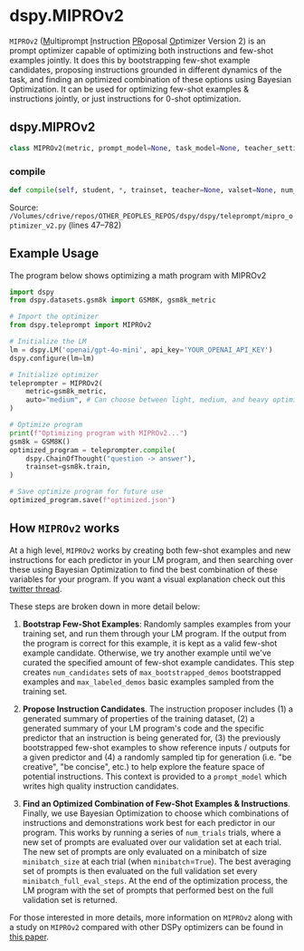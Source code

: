 # dspy.MIPROv2

`MIPROv2` (<u>M</u>ultiprompt <u>I</u>nstruction <u>PR</u>oposal <u>O</u>ptimizer Version 2) is an prompt optimizer capable of optimizing both instructions and few-shot examples jointly. It does this by bootstrapping few-shot example candidates, proposing instructions grounded in different dynamics of the task, and finding an optimized combination of these options using Bayesian Optimization. It can be used for optimizing few-shot examples & instructions jointly, or just instructions for 0-shot optimization.

## dspy.MIPROv2

```python
class MIPROv2(metric, prompt_model=None, task_model=None, teacher_settings=None, max_bootstrapped_demos=4, max_labeled_demos=4, auto='light', num_candidates=None, num_threads=None, max_errors=None, seed=9, init_temperature=1.0, verbose=False, track_stats=True, log_dir=None, metric_threshold=None)
```

### compile

```python
def compile(self, student, *, trainset, teacher=None, valset=None, num_trials=None, max_bootstrapped_demos=None, max_labeled_demos=None, seed=None, minibatch=True, minibatch_size=35, minibatch_full_eval_steps=5, program_aware_proposer=True, data_aware_proposer=True, view_data_batch_size=10, tip_aware_proposer=True, fewshot_aware_proposer=True, requires_permission_to_run=None, provide_traceback=None)
```
Source: `/Volumes/cdrive/repos/OTHER_PEOPLES_REPOS/dspy/dspy/teleprompt/mipro_optimizer_v2.py` (lines 47–782)


## Example Usage

The program below shows optimizing a math program with MIPROv2

```python
import dspy
from dspy.datasets.gsm8k import GSM8K, gsm8k_metric

# Import the optimizer
from dspy.teleprompt import MIPROv2

# Initialize the LM
lm = dspy.LM('openai/gpt-4o-mini', api_key='YOUR_OPENAI_API_KEY')
dspy.configure(lm=lm)

# Initialize optimizer
teleprompter = MIPROv2(
    metric=gsm8k_metric,
    auto="medium", # Can choose between light, medium, and heavy optimization runs
)

# Optimize program
print(f"Optimizing program with MIPROv2...")
gsm8k = GSM8K()
optimized_program = teleprompter.compile(
    dspy.ChainOfThought("question -> answer"),
    trainset=gsm8k.train,
)

# Save optimize program for future use
optimized_program.save(f"optimized.json")
```

## How `MIPROv2` works

At a high level, `MIPROv2` works by creating both few-shot examples and new instructions for each predictor in your LM program, and then searching over these using Bayesian Optimization to find the best combination of these variables for your program.  If you want a visual explanation check out this [twitter thread](https://x.com/michaelryan207/status/1804189184988713065).

These steps are broken down in more detail below:

1) **Bootstrap Few-Shot Examples**: Randomly samples examples from your training set, and run them through your LM program. If the output from the program is correct for this example, it is kept as a valid few-shot example candidate. Otherwise, we try another example until we've curated the specified amount of few-shot example candidates. This step creates `num_candidates` sets of `max_bootstrapped_demos` bootstrapped examples and `max_labeled_demos` basic examples sampled from the training set.

2) **Propose Instruction Candidates**. The instruction proposer includes (1) a generated summary of properties of the training dataset, (2) a generated summary of your LM program's code and the specific predictor that an instruction is being generated for, (3) the previously bootstrapped few-shot examples to show reference inputs / outputs for a given predictor and (4) a randomly sampled tip for generation (i.e. "be creative", "be concise", etc.) to help explore the feature space of potential instructions.  This context is provided to a `prompt_model` which writes high quality instruction candidates.

3) **Find an Optimized Combination of Few-Shot Examples & Instructions**. Finally, we use Bayesian Optimization to choose which combinations of instructions and demonstrations work best for each predictor in our program. This works by running a series of `num_trials` trials, where a new set of prompts are evaluated over our validation set at each trial. The new set of prompts are only evaluated on a minibatch of size `minibatch_size` at each trial (when `minibatch`=`True`). The best averaging set of prompts is then evaluated on the full validation set every `minibatch_full_eval_steps`. At the end of the optimization process, the LM program with the set of prompts that performed best on the full validation set is returned.

For those interested in more details, more information on `MIPROv2` along with a study on `MIPROv2` compared with other DSPy optimizers can be found in [this paper](https://arxiv.org/abs/2406.11695).
